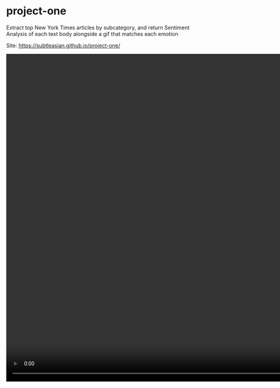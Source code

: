 # project-one

Extract top New York Times articles by subcategory, and return Sentiment Analysis of each text body alongside a gif that matches each emotion

Site: https://subtleasian.github.io/project-one/

<video width="1430" height="877" controls>
  <source src="nytanalysis.mov" type="video/mp4">
</video>
